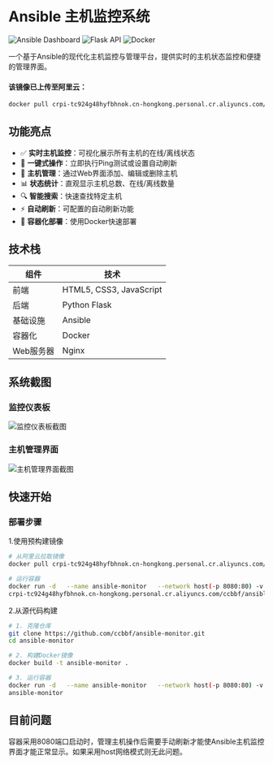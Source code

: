 # Ansible 主机监控系统

![Ansible Dashboard](https://img.shields.io/badge/Ansible-v2.8+-blue.svg)
![Flask API](https://img.shields.io/badge/Flask-API-green.svg)
![Docker](https://img.shields.io/badge/Docker-Containerized-blue.svg)

一个基于Ansible的现代化主机监控与管理平台，提供实时的主机状态监控和便捷的管理界面。

#### 该镜像已上传至阿里云：
```bash
docker pull crpi-tc924g48hyfbhnok.cn-hongkong.personal.cr.aliyuncs.com/ccbbf/ansible-dashboard:latest
```

## 功能亮点

- ✅ **实时主机监控**：可视化展示所有主机的在线/离线状态
- 🚀 **一键式操作**：立即执行Ping测试或设置自动刷新
- 🔧 **主机管理**：通过Web界面添加、编辑或删除主机
- 📊 **状态统计**：直观显示主机总数、在线/离线数量
- 🔍 **智能搜索**：快速查找特定主机
- ⚡ **自动刷新**：可配置的自动刷新功能
- 🐳 **容器化部署**：使用Docker快速部署

## 技术栈

| 组件         | 技术                 |
|--------------|----------------------|
| 前端         | HTML5, CSS3, JavaScript |
| 后端         | Python Flask         |
| 基础设施     | Ansible              |
| 容器化       | Docker               |
| Web服务器    | Nginx                |

## 系统截图

### 监控仪表板
![监控仪表板截图](https://via.placeholder.com/800x500/3498db/ffffff?text=Ansible+监控仪表板)

### 主机管理界面
![主机管理界面截图](https://via.placeholder.com/800x500/2ecc71/ffffff?text=主机管理界面)

## 快速开始

### 部署步骤
1.使用预构建镜像
```bash
# 从阿里云拉取镜像
docker pull crpi-tc924g48hyfbhnok.cn-hongkong.personal.cr.aliyuncs.com/ccbbf/ansible-dashboard:latest

# 运行容器
docker run -d   --name ansible-monitor   --network host(-p 8080:80) -v /etc/localtime:/etc/localtime:ro \
crpi-tc924g48hyfbhnok.cn-hongkong.personal.cr.aliyuncs.com/ccbbf/ansible-dashboard
```
2.从源代码构建
```bash
# 1. 克隆仓库
git clone https://github.com/ccbbf/ansible-monitor.git
cd ansible-monitor

# 2. 构建Docker镜像
docker build -t ansible-monitor .

# 3. 运行容器
docker run -d   --name ansible-monitor   --network host(-p 8080:80) -v /etc/localtime:/etc/localtime:ro \
ansible-monitor
```

## 目前问题
容器采用8080端口启动时，管理主机操作后需要手动刷新才能使Ansible主机监控界面才能正常显示。如果采用host网络模式则无此问题。
